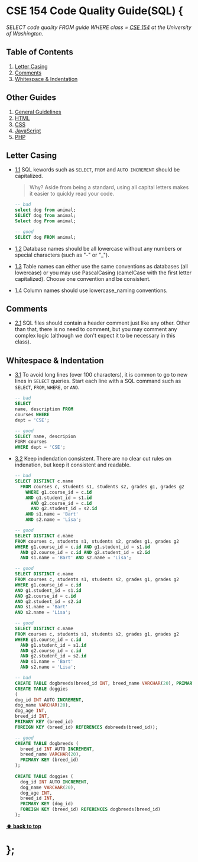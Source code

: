 # CSE 154 Code Quality Guide(SQL) {

*SELECT code quality FROM guide WHERE class = [CSE 154](https://cs.washington.edu/154) at the University of Washington.*

## Table of Contents

  1. [Letter Casing](#naming-conventions)
  1. [Comments](#comments)
  1. [Whitespace & Indentation](#whitespace--indentation)

## Other Guides
  1. [General Guidelines](README.md)
  1. [HTML](HTML.md)
  1. [CSS](CSS.md)
  1. [JavaScript](javascript.md)
  1. [PHP](PHP.md)

## Letter Casing

  <a name="uppercase-naming"></a><a name="1.1"></a>
  - [1.1](#uppercase-naming) SQL kewords such as `SELECT`, `FROM` and `AUTO INCREMENT` should be capitalized.

    > Why? Aside from being a standard, using all capital letters makes it easier to quickly read your code. 

    ```sql
    -- bad
    select dog from animal;
    SELECT dog from animal;
    Select dog From animal;

    -- good
    SELECT dog FROM animal;
    ```

  <a name="lowercase-db"></a><a name="1.2"></a>
  - [1.2](#lowercase-db) Database names should be all lowercase without any numbers or special characters (such as "-" or "_").

  <a name="lowercase-table"></a><a name="1.3"></a>
  - [1.3](#lowercase-table) Table names can either use the same conventions as databases (all lowercase) or you may use PascalCasing (camelCase with the first letter capitalized). Choose one convention and be consistent.

  <a name="lowercase-column"></a><a name="1.4"></a>
  - [1.4](#lowercase-column) Column names should use lowercase_naming conventions.

## Comments

  <a name="no-comment"></a><a name="2.1"></a>
  - [2.1](#no-comment) SQL files should contain a header comment just like any other. Other than that, there is no need to comment, but you may comment any complex logic (although we don't expect it to be necessary in this class).

## Whitespace & Indentation

  <a name="new-line"></a><a name="3.1"></a>
  - [3.1](#new-line) To avoid long lines (over 100 characters), it is common to go to new lines in `SELECT` queries. Start each line with a SQL command such as `SELECT`, `FROM`, `WHERE`, or `AND`.

    ```sql
    -- bad
    SELECT
    name, description FROM
    courses WHERE
    dept = 'CSE';

    -- good
    SELECT name, descripion
    FORM courses
    WHERE dept = 'CSE';
    ```

  <a name="consistent-indentation"></a><a name="3.2"></a>
  - [3.2](#consistent-indentation) Keep indendation consistent. There are no clear cut rules on indenation, but keep it consistent and readable.
  
    ```sql
    -- bad
    SELECT DISTINCT c.name
      FROM courses c, students s1, students s2, grades g1, grades g2 
        WHERE g1.course_id = c.id 
        AND g1.student_id = s1.id 
          AND g2.course_id = c.id 
          AND g2.student_id = s2.id 
        AND s1.name = 'Bart' 
        AND s2.name = 'Lisa';

    -- good
    SELECT DISTINCT c.name
    FROM courses c, students s1, students s2, grades g1, grades g2 
    WHERE g1.course_id = c.id AND g1.student_id = s1.id 
      AND g2.course_id = c.id AND g2.student_id = s2.id 
      AND s1.name = 'Bart' AND s2.name = 'Lisa';

    -- good
    SELECT DISTINCT c.name
    FROM courses c, students s1, students s2, grades g1, grades g2 
    WHERE g1.course_id = c.id
    AND g1.student_id = s1.id 
    AND g2.course_id = c.id
    AND g2.student_id = s2.id 
    AND s1.name = 'Bart'
    AND s2.name = 'Lisa';

    -- good
    SELECT DISTINCT c.name
    FROM courses c, students s1, students s2, grades g1, grades g2 
    WHERE g1.course_id = c.id
      AND g1.student_id = s1.id 
      AND g2.course_id = c.id
      AND g2.student_id = s2.id 
      AND s1.name = 'Bart'
      AND s2.name = 'Lisa';
    ```

    ```sql
    -- bad
    CREATE TABLE dogbreeds(breed_id INT, breed_name VARCHAR(20), PRIMARY KEY (breed_id));
    CREATE TABLE doggies
    (
    dog_id INT AUTO INCREMENT,
    dog_name VARCHAR(20),
    dog_age INT,
    breed_id INT,
    PRIMARY KEY (breed_id)
    FOREIGN KEY (breed_id) REFERENCES dobreeds(breed_id));

    -- good
    CREATE TABLE dogbreeds (
      breed_id INT AUTO INCREMENT, 
      breed_name VARCHAR(20), 
      PRIMARY KEY (breed_id)
    );
     
    CREATE TABLE doggies (
      dog_id INT AUTO INCREMENT,
      dog_name VARCHAR(20),
      dog_age INT,
      breed_id INT,
      PRIMARY KEY (dog_id)
      FOREIGN KEY (breed_id) REFERENCES dogbreeds(breed_id)
    );
    ```

**[⬆ back to top](#table-of-contents)**

# };
